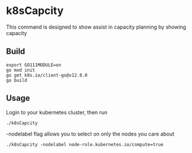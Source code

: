 # k8sCapcity
This command is designed to show assist in capacity planning by showing capacity

## Build
```/bin/bash
export GO111MODULE=on
go mod init
go get k8s.io/client-go@v12.0.0
go build
```

## Usage
Login to your kubernetes cluster, then run
```/bin/bash
./k8sCapcity
```
-nodelabel flag allows you to select on only the nodes you care about
```/bin/bash
./k8sCapcity -nodelabel node-role.kubernetes.io/compute=true
```
